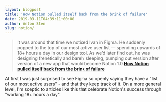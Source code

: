 ```yaml
---
layout: blogpost
title: 'How Notion pulled itself back from the brink of failure'
date: 2019-03-11T04:39:11+00:00
author: Anton Sten
slug: notion/
---
```


>It was around that time we noticed Ivan in Figma. He suddenly popped to the top of our most active user list — spending upwards of 18+ hours a day in our design tool. As we’d later find out, he was designing frenetically and barely sleeping, pumping out version after version of a new app that would become Notion 1.0.**[How Notion pulled itself back from the brink of failure](https://www.figma.com/blog/design-on-a-deadline-how-notion-pulled-itself-back-from-the-brink-of-failure/)**

At first I was just surprised to see Figma so openly saying they have a "list of our most active users" - and that they keep track of it. On a more general level, I'm sceptic to articles like this that celebrate Notion's success through "working 18+ hours a day". 
